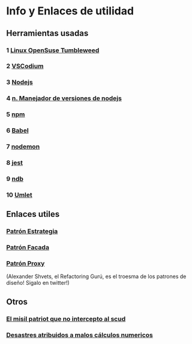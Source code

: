 # Info y Enlaces de utilidad

## Herramientas usadas

###  1 [Linux OpenSuse Tumbleweed](https://get.opensuse.org/tumbleweed/)

###  2 [VSCodium](https://vscodium.com)

###  3 [Nodejs](https://nodejs.org/es/)

###  4 [n. Manejador de versiones de nodejs](https://github.com/tj/n)

###  5 [npm](https://www.npmjs.com)

###  6 [Babel](https://babeljs.io)

###  7 [nodemon](https://github.com/remy/nodemon)

###  8 [jest](https://jestjs.io)

###  9 [ndb](https://github.com/GoogleChromeLabs/ndb)

### 10 [Umlet](https://www.umlet.com)


## Enlaces utiles

### [Patrón Estrategia](https://refactoring.guru/es/design-patterns/strategy)

### [Patrón Facada](https://refactoring.guru/es/design-patterns/facade)

### [Patrón Proxy](https://refactoring.guru/es/design-patterns/proxy)

(Alexander Shvets, el Refactoring Gurú, es el troesma de los patrones de diseño! Sigalo en twitter!)


## Otros

### [El misil patriot que no intercepto al scud](https://www.gao.gov/products/imtec-92-26)
### [Desastres atribuidos a malos cálculos numericos](https://www.iro.umontreal.ca/~mignotte/IFT2425/Disasters.html)